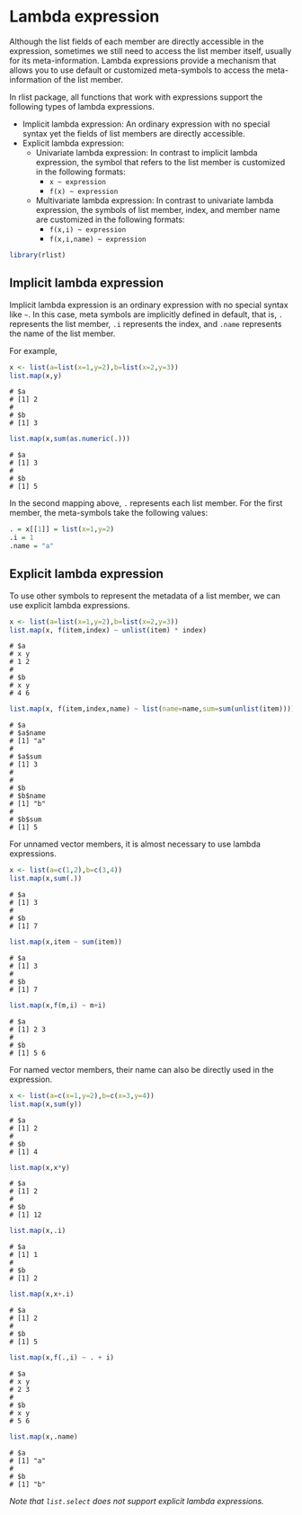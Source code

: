 

# Lambda expression

Although the list fields of each member are directly accessible in the expression, sometimes we still need to access the list member itself, usually for its meta-information. Lambda expressions provide a mechanism that allows you to use default or customized meta-symbols to access the meta-information of the list member.

In rlist package, all functions that work with expressions support the following types of lambda expressions.

- Implicit lambda expression: An ordinary expression with no special syntax yet the fields of list members are directly accessible. 
- Explicit lambda expression:
    - Univariate lambda expression: In contrast to implicit lambda expression, the symbol that refers to the list member is customized in the following formats:
        * `x ~ expression`
        * `f(x) ~ expression`
    - Multivariate lambda expression: In contrast to univariate lambda expression, the symbols of list member, index, and member name are customized in the following formats:
        * `f(x,i) ~ expression`
        * `f(x,i,name) ~ expression`


```r
library(rlist)
```


## Implicit lambda expression

Implicit lambda expression is an ordinary expression with no special syntax like `~`. In this case, meta symbols are implicitly defined in default, that is, `.` represents the list member, `.i` represents the index, and `.name` represents the name of the list member.

For example,


```r
x <- list(a=list(x=1,y=2),b=list(x=2,y=3))
list.map(x,y)
```

```
# $a
# [1] 2
# 
# $b
# [1] 3
```

```r
list.map(x,sum(as.numeric(.)))
```

```
# $a
# [1] 3
# 
# $b
# [1] 5
```

In the second mapping above, `.` represents each list member. For the first member, the meta-symbols take the following values:

```r
. = x[[1]] = list(x=1,y=2)
.i = 1
.name = "a"
```

## Explicit lambda expression

To use other symbols to represent the metadata of a list member, we can use explicit lambda expressions.


```r
x <- list(a=list(x=1,y=2),b=list(x=2,y=3))
list.map(x, f(item,index) ~ unlist(item) * index)
```

```
# $a
# x y 
# 1 2 
# 
# $b
# x y 
# 4 6
```

```r
list.map(x, f(item,index,name) ~ list(name=name,sum=sum(unlist(item))))
```

```
# $a
# $a$name
# [1] "a"
# 
# $a$sum
# [1] 3
# 
# 
# $b
# $b$name
# [1] "b"
# 
# $b$sum
# [1] 5
```

For unnamed vector members, it is almost necessary to use lambda expressions.


```r
x <- list(a=c(1,2),b=c(3,4))
list.map(x,sum(.))
```

```
# $a
# [1] 3
# 
# $b
# [1] 7
```

```r
list.map(x,item ~ sum(item))
```

```
# $a
# [1] 3
# 
# $b
# [1] 7
```

```r
list.map(x,f(m,i) ~ m+i)
```

```
# $a
# [1] 2 3
# 
# $b
# [1] 5 6
```

For named vector members, their name can also be directly used in the expression.


```r
x <- list(a=c(x=1,y=2),b=c(x=3,y=4))
list.map(x,sum(y))
```

```
# $a
# [1] 2
# 
# $b
# [1] 4
```

```r
list.map(x,x*y)
```

```
# $a
# [1] 2
# 
# $b
# [1] 12
```

```r
list.map(x,.i)
```

```
# $a
# [1] 1
# 
# $b
# [1] 2
```

```r
list.map(x,x+.i)
```

```
# $a
# [1] 2
# 
# $b
# [1] 5
```

```r
list.map(x,f(.,i) ~ . + i)
```

```
# $a
# x y 
# 2 3 
# 
# $b
# x y 
# 5 6
```

```r
list.map(x,.name)
```

```
# $a
# [1] "a"
# 
# $b
# [1] "b"
```

*Note that `list.select` does not support explicit lambda expressions.*
